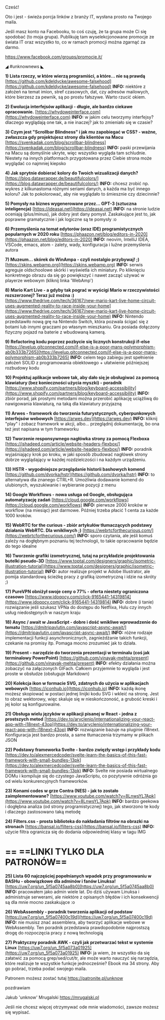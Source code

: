 Cześć!

Oto i jest - świeża porcja linków z branży IT, wysłana prosto na Twojego maila.

Jeśli masz konto na Facebooku, to coś czuję, że ta grupa może Ci się spodobać (to moja grupa).
Publikuję tam wyselekcjonowane promocje ze świata IT oraz wszystko to, co w ramach promocji można zgarnąć za darmo.

https://www.facebook.com/groups/promocje.it/

 

◢ #unknownews ◣


**1) Lista rzeczy, w które wierzą programiści, a które... nie są prawdą**
[https://github.com/kdeldycke/awesome-falsehood](https://github.com/kdeldycke/awesome-falsehood)
**INFO:** niektóre z założeń na temat imion, stref czasowych, dat, czy adresów mailowych, które bierzesz za pewnik, są po prostu fałszywe. Warto rzucić okiem.


**2) Ewolucja interfejsów aplikacji - długie, ale bardzo ciekawe opracowanie.**
[https://whydoweinterface.com](https://whydoweinterface.com)
**INFO:** w jakim celu tworzymy interfejsy? dlaczego wyglądają one tak, a nie inaczej? jak to zmieniało się w czasie?


**3) Czym jest "Scrollbar Blindness" i jak mu zapobiegać w CSS? - ważne, zwłaszcza gdy projektujesz strony dla klientów na Macu**
[https://svenkadak.com/blog/scrollbar-blindness](https://svenkadak.com/blog/scrollbar-blindness)
**INFO:** paski przewijania na Macu są domyślnie ukryte, więc wszystko wygląda tam schludnie. Niestety na innych platformach przygotowana przez Ciebie strona może wyglądać co najmniej kiepsko


**4) Jak sprytnie dobierać kolory do Twoich wizualizacji danych?**
[https://blog.datawrapper.de/beautifulcolors/](https://blog.datawrapper.de/beautifulcolors/)
**INFO:** chcesz zrobić np. wykres z kilkunastoma różnymi seriami danych, a każda ma być innego koloru? Jak to pokolorować, aby nie wyglądało to śmiesznie czy dziecinnie?


**5) Pomysły na biznes wygenerowane przez... GPT-3 (sztuczna inteligencja)**
[https://ideasai.net](https://ideasai.net)
**INFO:** na stronie ludzie oceniają (plus/minus), jak dobry jest dany pomysł. Zaskakujące jest to, jak poprawne gramatycznie i jak logiczne są te pomysły :o


**6) Przemyślenia na temat edytorów (oraz IDE) programistycznych popularnych w 2020 roku**
[https://phaazon.net/blog/editors-in-2020](https://phaazon.net/blog/editors-in-2020)
**INFO:** neovim, IntelliJ IDEA, VSCode, emacs, atom - zalety, wady, konfiguracja i luźne przemyślenia autora


**7) Muzeum... skórek do WinAmpa - czyli nostalgio przybywaj! ;)**
[https://skins.webamp.org](https://skins.webamp.org)
**INFO:** serwis agreguje oldschoolowe skórki i wyświetla ich miniatury. Po kliknięciu konkretnego obrazu da się go powiększyć i nawet zacząć używać w playerze webowym (kliknij linka 'WebAmp')


**8) Mario Kart Live - a gdyby tak pograć w wyścigi Mario w rzeczywistości rozszerzonej? Teraz już można :)**
[https://www.thedrive.com/tech/36167/new-mario-kart-live-home-circuit-uses-augmented-reality-to-race-inside-your-home](https://www.thedrive.com/tech/36167/new-mario-kart-live-home-circuit-uses-augmented-reality-to-race-inside-your-home)
**INFO:** Nintendo przedstawiło nową grę na Nintendo Switch, która pozwala ścigać się z botami lub innymi graczami po własnym mieszkaniu. Gra posiada dołączony fizyczny pojazd na baterie z wbudowaną kamerą.


**9) Refactoring kodu poprzez pozbycie się licznych konstrukcji if-else**
[https://levelup.gitconnected.com/if-else-is-a-poor-mans-polymorphism-ab0b333b7265](https://levelup.gitconnected.com/if-else-is-a-poor-mans-polymorphism-ab0b333b7265)
**INFO:** celem tego zabiegu jest spełnienie założeń SOLID z programowania obiektowego + ułatwienie późniejszej rozbudowy kodu


**10) Projektuj aplikacje webowe tak, aby dało się je obsługiwać za pomocą klawiatury (bez konieczności użycia myszki) - poradnik**
[https://www.shopify.com/partners/blog/keyboard-accessibility](https://www.shopify.com/partners/blog/keyboard-accessibility)
**INFO:** zbiór porad, jak prostymi metodami można przerobić aplikację uciążliwą do nawigowania klawiaturą, na taką dla klawiatury przyjazną


**11) Arwes - framework do tworzenia futurystycznych, cyberpunkowych interfejsów webowych**
[https://arwes.dev](https://arwes.dev)
**INFO:** kliknij "play" i zobacz framework w akcji, albo... przeglądnij dokumentację, bo ona też jest napisana w tym frameworku


**12) Tworzenie responsywnego nagłówka strony za pomocą Flexboxa**
[https://ishadeed.com/article/website-headers-flexbox/](https://ishadeed.com/article/website-headers-flexbox/)
**INFO:** poradnik wyjaśniający krok po kroku, w jaki sposób zbudować nagłówek strony dobrze wyglądający w każdej rozdzielczości i na każdym urządzeniu.


**13) HSTR - wygodniejsze przeglądanie historii bashowych komend**
[https://github.com/dvorka/hstr](https://github.com/dvorka/hstr)
**INFO:** to alternatywa dla znanego CTRL+R. Umożliwia dodawanie komend do ulubionych, wyszukiwanie i wybieranie pozycji z menu


**14) Google Workflows - nowa usługa od Google, obsługująca automatyzację zadań**
[https://cloud.google.com/workflows](https://cloud.google.com/workflows)
**INFO:** pierwsze 2000 kroków w workflow (na miesiąc) jest darmowe. Później trzeba płacić 1 centa za każde 1000 kroków.


**15) WebRTC for the curious - zbiór artykułów tłumaczących podstawy działania WebRTC. Dla wnikliwych ;)**
[https://webrtcforthecurious.com/](https://webrtcforthecurious.com/)
**INFO:** sporo czytania, ale jeśli komuś zależy na dogłębnym poznaniu tej technologii, to takie opracowanie będzie do tego idealne


**16) Tworzenie grafiki izometrycznej, tutaj na przykładzie projektowania butelki pseudo-3D**
[https://www.toptal.com/designers/graphic/isometric-illustration-tutorial](https://www.toptal.com/designers/graphic/isometric-illustration-tutorial)
**INFO:** autor realizuje projekt w Adobe Illustrator, ale pomija standardową ścieżkę pracy z grafiką izometryczną i idzie na skróty ;)


**17) PureVPN obniżył swoje ceny o 77% - oferta niestety ograniczona czasowo**
[https://www.jdoqocy.com/click-9165441-14319814](https://www.jdoqocy.com/click-9165441-14319814)
**INFO:** dobre (i tanie) rozwiązanie jeśli szukasz VPNa do dostępu do Netflixa, Hulu czy innych usług niedostępnych w naszym kraju


**18) Async / await w JavaScript - dobre i dość wnikliwe wprowadzenie do tematu**
[https://dmitripavlutin.com/javascript-async-await/](https://dmitripavlutin.com/javascript-async-await/)
**INFO:** różne rodzaje implementacji funkcji asynchronicznych, zagnieżdżanie takich funkcji, czekanie na promisy itp. Pomaga mocno zrozumieć jak to działa.


**19) Present - narzędzie do tworzenia prezentacji w terminalu (coś jak terminalowy PowerPoint)**
[https://github.com/vinayak-mehta/present](https://github.com/vinayak-mehta/present)
**INFO:** efekty działania można zobaczyć na załączonych GIFach. Całkiem przyjemnie to wygląda i jest proste w obsłudze (obsługuje Markdown)


**20) Kolekcja ikon w formacie SVG, zdatnych do użycia w aplikacjach webowych**
[https://iconhub.io](https://iconhub.io)
**INFO:** każdą ikonę możesz skopiować w postaci jednej linijki kodu SVG i wkleić na stronę. Jest to obraz wektorowy, więc skaluje się w nieskończoność, a grubość kreski i jej kolor są konfigurowalne.


**21) Obsługa wielu języków w aplikacji pisanej w React - jedna z prostszych metod**
[https://dev.to/aryclenio/internationalizing-your-react-app-with-i18next-43op](https://dev.to/aryclenio/internationalizing-your-react-app-with-i18next-43op)
**INFO:** rozwiązanie bazuje na pluginie i18next. Konfiguracja jest bardzo prosta, a same tłumaczenia trzymamy w plikach JSON


**22) Podstawy frameworka Svelte - bardzo zwięzły wstęp i przykłady kodu**
[https://dev.to/alexmercedcoder/svelte-learn-the-basics-of-this-fast-framework-with-small-bundles-13pk](https://dev.to/alexmercedcoder/svelte-learn-the-basics-of-this-fast-framework-with-small-bundles-13pk)
**INFO:** Svelte nie posiada wirtualnego DOMu i kompiluje się do czystego JavaScriptu, co pozytywnie odróżnia go od wielu konkurencyjnych frameworków.


**23) Konami codes w grze Contra (NES) - jak to zostało zaimplementowane?**
[https://www.youtube.com/watch?v=8LnwsYL7Apk](https://www.youtube.com/watch?v=8LnwsYL7Apk)
**INFO:** bardzo geekowa i dogłębna analiza (od strony programistycznej) tego, jak stworzono te kody i dlaczego zastosowano taką metodę


**24) Filters.css - prosta biblioteka do nakładania filtrów na obrazki na stronach**
[https://bansal.io/filters-css](https://bansal.io/filters-css)
**INFO:** użycie filtra ogranicza się do dodania odpowiedniej klasy w tagu IMG


== **==LINKI TYLKO DLA PATRONÓW==**
 ==

**25) Lista 60 najczęściej popełnianych wpadek przy programowaniu w BASHu - obowiązkowe dla adminów i fanów Linuksa!**
[https://uw7.org/un_5f5a0745aa8b0](https://uw7.org/un_5f5a0745aa8b0)
**INFO:** pracowałem jako admin wiele lat. Do dziś używam Linuksa i administruje serwerami, ale niektóre z opisanych błędów i ich konsekwencji są dla mnie mocno zaskakujące :o


**26) WebAssembly - poradnik tworzenia aplikacji od podstaw**
[https://uw7.org/un_5f5a07400c19d](https://uw7.org/un_5f5a07400c19d)
**INFO:** nie musisz znać assemblera, aby tworzyć aplikacje webowe w WebAssembly. Ten poradnik przedstawia prawdopodobnie najprostszą drogę do rozpoczęcia pracy z nową technologią


**27) Praktyczny poradnik AWK - czyli jak przetwarzać tekst w systemie Linux**
[https://uw7.org/un_5f5a073a01925](https://uw7.org/un_5f5a073a01925)
**INFO:** ja wiem, że wszystko da się załatwić za pomocą grep/sed/cut/tr, ale może warto nauczyć się narzędzia, które realizuje te wszystkie funkcje jednocześnie? Ebook ma 34 strony. Aby go pobrać, trzeba podać swojego maila.


 

Patronem możesz zostać tutaj https://patronite.pl/unknow

 
pozdrawiam

Jakub 'unknow' Mrugalski
https://mrugalski.pl
 

Jeśli nie chcesz więcej otrzymywać ode mnie wiadomości, zawsze możesz się wypisać.